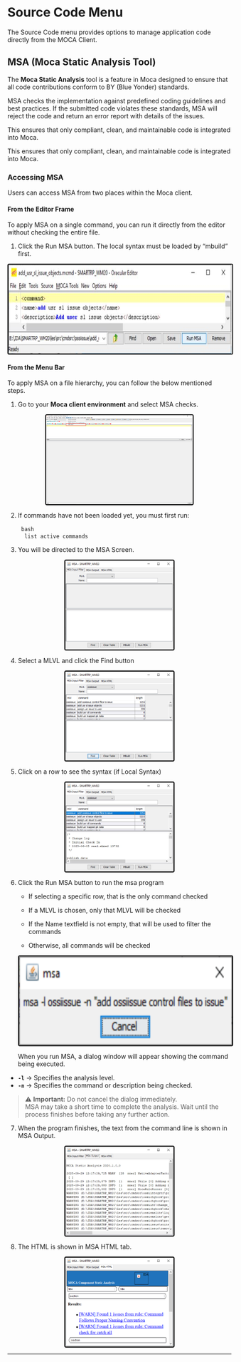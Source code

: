 # Source Code Menu

The Source Code menu provides options to manage application code directly from the MOCA Client.

## MSA (Moca Static Analysis Tool)

The **Moca Static Analysis** tool is a feature in Moca designed to ensure that all code contributions conform to BY (Blue Yonder) standards.  

MSA checks the implementation against predefined coding guidelines and best practices. If the submitted code violates these standards, MSA will reject the code and return an error report with details of the issues.  

This ensures that only compliant, clean, and maintainable code is integrated into Moca.

This ensures that only compliant, clean, and maintainable code is integrated into Moca.

### Accessing MSA

Users can access MSA from two places within the Moca client.

#### From the Editor Frame

To apply MSA on a single command, you can run it directly from the editor without checking the entire file.

1. Click the Run MSA button. The local syntax must be loaded by “mbuild” first. 


<div style="text-align: left;">
  <img src="../.attachments/msap/msa8.jpg"
       alt="undirectedmenu"
       style="height: 200px; margin: auto; display: block; cursor: zoom-in;
              border: 2px solid #000000; border-radius: 4px;"
       onclick="this.style.height='400px'; this.style.cursor='zoom-out';"
       ondblclick="this.style.height='200px'; this.style.cursor='zoom-in';">
   </div>

#### From the Menu Bar

To apply MSA on a file hierarchy, you can follow the below mentioned steps.

1. Go to your **Moca client environment** and select MSA checks.

<div style="text-align: left;">
  <img src="../.attachments/msap/MSA.png"
       alt="undirectedmenu"
       style="height: 200px; margin: auto; display: block; cursor: zoom-in;
              border: 2px solid #000000; border-radius: 4px;"
       onclick="this.style.height='400px'; this.style.cursor='zoom-out';"
       ondblclick="this.style.height='200px'; this.style.cursor='zoom-in';">
   </div>

2. If commands have not been loaded yet, you must first run:  

        bash
         list active commands 

3. You will be directed to the MSA Screen.

<div style="text-align: left;">
  <img src="../.attachments/msap/MSA2.png"
       alt="undirectedmenu"
       style="height: 200px; margin: auto; display: block; cursor: zoom-in;
              border: 2px solid #000000; border-radius: 4px;"
       onclick="this.style.height='400px'; this.style.cursor='zoom-out';"
       ondblclick="this.style.height='200px'; this.style.cursor='zoom-in';">
   </div>

4. Select a MLVL and click the Find button 

<div style="text-align: left;">
  <img src="../.attachments/msap/MSA3.png"
       alt="undirectedmenu"
       style="height: 200px; margin: auto; display: block; cursor: zoom-in;
              border: 2px solid #000000; border-radius: 4px;"
       onclick="this.style.height='400px'; this.style.cursor='zoom-out';"
       ondblclick="this.style.height='200px'; this.style.cursor='zoom-in';">
   </div>

5. Click on a row to see the syntax (if Local Syntax) 

<div style="text-align: left;">
  <img src="../.attachments/msap/msa4.jpg"
       alt="undirectedmenu"
       style="height: 200px; margin: auto; display: block; cursor: zoom-in;
              border: 2px solid #000000; border-radius: 4px;"
       onclick="this.style.height='400px'; this.style.cursor='zoom-out';"
       ondblclick="this.style.height='200px'; this.style.cursor='zoom-in';">
   </div>

6. Click the Run MSA button to run the msa program 

    - If selecting a specific row, that is the only command checked 

    - If a MLVL is chosen, only that MLVL will be checked 

    - If the Name textfield is not empty, that will be used to filter the commands 

    - Otherwise, all commands will be checked 

    <div style="text-align: left;">
     <img src="../.attachments/msap/msa5.png"
       alt="undirectedmenu"
       style="height: 200px; margin: auto; display: block; cursor: zoom-in;
              border: 2px solid #000000; border-radius: 4px;"
       onclick="this.style.height='400px'; this.style.cursor='zoom-out';"
       ondblclick="this.style.height='200px'; this.style.cursor='zoom-in';">
   </div>

   When you run MSA, a dialog window will appear showing the command being executed. 

   
- **`-l`** → Specifies the analysis level.  
- **`-n`** → Specifies the command or description being checked.  

> ⚠️ **Important:** Do not cancel the dialog immediately.  
> MSA may take a short time to complete the analysis. Wait until the process finishes before taking any further action.  


7. When the program finishes, the text from the command line is shown in MSA Output.

<div style="text-align: left;">
  <img src="../.attachments/msap/msa6.jpg"
       alt="undirectedmenu"
       style="height: 200px; margin: auto; display: block; cursor: zoom-in;
              border: 2px solid #000000; border-radius: 4px;"
       onclick="this.style.height='400px'; this.style.cursor='zoom-out';"
       ondblclick="this.style.height='200px'; this.style.cursor='zoom-in';">
   </div>

8. The HTML is shown in MSA HTML tab.

<div style="text-align: left;">
  <img src="../.attachments/msap/msa7.png"
       alt="undirectedmenu"
       style="height: 200px; margin: auto; display: block; cursor: zoom-in;
              border: 2px solid #000000; border-radius: 4px;"
       onclick="this.style.height='400px'; this.style.cursor='zoom-out';"
       ondblclick="this.style.height='200px'; this.style.cursor='zoom-in';">
   </div>



---


